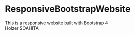 # ResponsiveBootstrapWebsite
This is a responsive website built with Bootstrap 4    
Holzer SOAHITA
